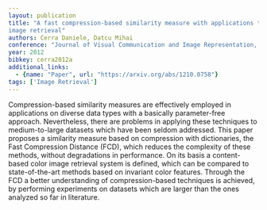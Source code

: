 ```yaml
---
layout: publication
title: "A fast compression-based similarity measure with applications to content-based
image retrieval"
authors: Cerra Daniele, Datcu Mihai
conference: "Journal of Visual Communication and Image Representation, vol."
year: 2012
bibkey: cerra2012a
additional_links:
  - {name: "Paper", url: "https://arxiv.org/abs/1210.0758"}
tags: ['Image Retrieval']
---
```

Compression-based similarity measures are effectively employed in applications
on diverse data types with a basically parameter-free approach. Nevertheless,
there are problems in applying these techniques to medium-to-large datasets
which have been seldom addressed. This paper proposes a similarity measure based
on compression with dictionaries, the Fast Compression Distance (FCD), which
reduces the complexity of these methods, without degradations in performance. On
its basis a content-based color image retrieval system is defined, which can be
compared to state-of-the-art methods based on invariant color features. Through
the FCD a better understanding of compression-based techniques is achieved, by
performing experiments on datasets which are larger than the ones analyzed so
far in literature.
